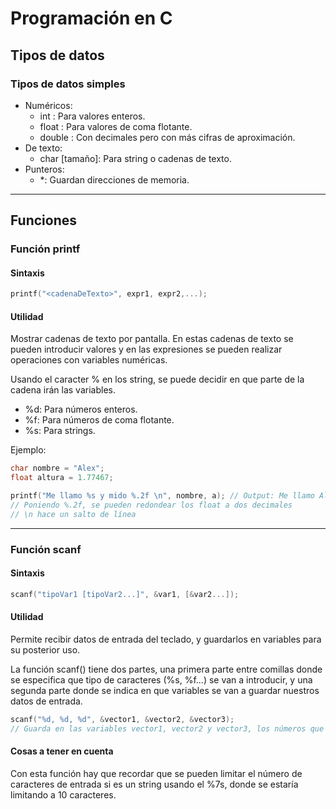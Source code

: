 # Programación en C

## Tipos de datos

### Tipos de datos simples

- Numéricos: 
  - int <nombreVariable>: Para valores enteros.  
  - float <nombreVariable>: Para valores de coma flotante.
  - double <nombreVariable>: Con decimales pero con más cifras de aproximación. 
- De texto:
  - char <nombreVariable>[tamaño]: Para string o cadenas de texto.  
- Punteros:
  - *: Guardan direcciones de memoria.  

-----

## Funciones

### Función printf

#### Sintaxis

```c
printf("<cadenaDeTexto>", expr1, expr2,...);
```

#### Utilidad

Mostrar cadenas de texto por pantalla. En estas cadenas de texto se pueden introducir valores y en las expresiones se pueden realizar operaciones con variables numéricas.  

Usando el caracter % en los string, se puede decidir en que parte de la cadena irán las variables.

- %d: Para números enteros.  
- %f: Para números de coma flotante.  
- %s: Para strings.  

Ejemplo:

```c 
char nombre = "Alex";
float altura = 1.77467;

printf("Me llamo %s y mido %.2f \n", nombre, a); // Output: Me llamo Alex y mido 1.77
// Poniendo %.2f, se pueden redondear los float a dos decimales
// \n hace un salto de línea
```

-----

### Función scanf

#### Sintaxis

```c
scanf("tipoVar1 [tipoVar2...]", &var1, [&var2...]);
```

#### Utilidad

Permite recibir datos de entrada del teclado, y guardarlos en variables para su posterior uso.  

La función scanf() tiene dos partes, una primera parte entre comillas donde se especifica que tipo de caracteres (%s, %f...) se van a introducir, y una segunda parte donde se indica en que variables se van a guardar nuestros datos de entrada.  

```c
scanf("%d, %d, %d", &vector1, &vector2, &vector3);
// Guarda en las variables vector1, vector2 y vector3, los números que se introduzcan estarán separados por comas y un espacio (", ")
```

#### Cosas a tener en cuenta

Con esta función hay que recordar que se pueden limitar el número de caracteres de entrada si es un string usando el %7s, donde se estaría limitando a 10 caracteres.  
